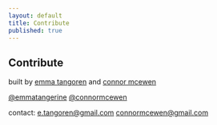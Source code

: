 ```yaml
---
layout: default
title: Contribute
published: true
---
```

## Contribute
 
built by [emma tangoren](http://emmatangoren.com) and [connor mcewen](http://connormcewen.com)
 
[@emmatangerine](https://twitter.com/emmatangerine) [@connormcewen](https://twitter.com/connormcewen)
 
contact: [e.tangoren@gmail.com](mailto:e.tangoren@gmail.com) [connormcewen@gmail.com](mailto:connormcewen@gmail.com) 
 